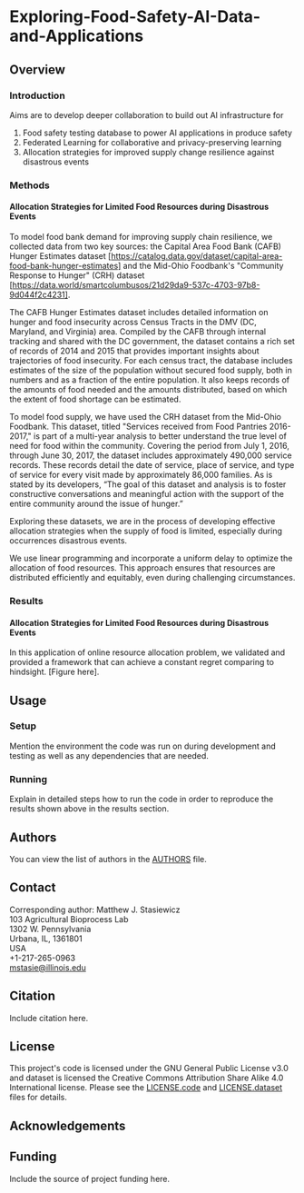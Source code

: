 # Exploring-Food-Safety-AI-Data-and-Applications

## Overview
### Introduction
Aims are to develop deeper collaboration to build out AI infrastructure for

1. Food safety testing database to power AI applications in produce safety
2. Federated Learning for collaborative and privacy-preserving learning
3. Allocation strategies for improved supply change resilience against disastrous events

### Methods
#### Allocation Strategies for Limited Food Resources during Disastrous Events

To model food bank demand for improving supply chain resilience, we collected data from two key sources: the Capital Area Food Bank (CAFB) Hunger Estimates dataset [https://catalog.data.gov/dataset/capital-area-food-bank-hunger-estimates] and the Mid-Ohio Foodbank's "Community Response to Hunger" (CRH) dataset [https://data.world/smartcolumbusos/21d29da9-537c-4703-97b8-9d044f2c4231].

The CAFB Hunger Estimates dataset includes detailed information on hunger and food insecurity across Census Tracts in the DMV (DC, Maryland, and Virginia) area. Compiled by the CAFB through internal tracking and shared with the DC government, the dataset contains a rich set of records of 2014 and 2015 that provides important insights about trajectories of food insecurity. For each census tract, the database includes estimates of the size of the population without secured food supply, both in numbers and as a fraction of the entire population. It also keeps records of the amounts of food needed and the amounts distributed, based on which the extent of food shortage can be estimated. 

To model food supply, we have used the CRH dataset from the Mid-Ohio Foodbank. This dataset, titled "Services received from Food Pantries 2016-2017," is part of a multi-year analysis to better understand the true level of need for food within the community. Covering the period from July 1, 2016, through June 30, 2017, the dataset includes approximately 490,000 service records. These records detail the date of service, place of service, and type of service for every visit made by approximately 86,000 families. As is stated by its developers, “The goal of this dataset and analysis is to foster constructive conversations and meaningful action with the support of the entire community around the issue of hunger.” 

Exploring these datasets, we are in the process of developing effective allocation strategies when the supply of food is limited, especially during occurrences disastrous events.

We use linear programming and incorporate a uniform delay to optimize the allocation of food resources. This approach ensures that resources are distributed efficiently and equitably, even during challenging circumstances.

### Results
#### Allocation Strategies for Limited Food Resources during Disastrous Events
In this application of online resource allocation problem, we validated and provided a framework that can achieve a constant regret comparing to hindsight. [Figure here].

## Usage
### Setup
Mention the environment the code was run on during development and testing as well as any dependencies that are needed.

### Running
Explain in detailed steps how to run the code in order to reproduce the results shown above in the results section.

## Authors
You can view the list of authors in the [AUTHORS](/AUTHORS) file.

## Contact
Corresponding author: Matthew J. Stasiewicz<br>
103 Agricultural Bioprocess Lab<br>
1302 W. Pennsylvania<br>
Urbana, IL, 1361801<br>
USA<br>
+1-217-265-0963<br>
[mstasie@illinois.edu](mailto:mstasie@illinois.edu)

## Citation
Include citation here.

## License
This project's code is licensed under the GNU General Public License v3.0 and dataset is licensed the Creative Commons Attribution Share Alike 4.0 International license. Please see the [LICENSE.code](/LICENSE.code) and [LICENSE.dataset](/LICENSE.dataset) files for details.

## Acknowledgements

## Funding
Include the source of project funding here.
